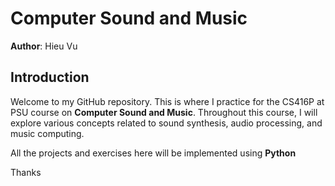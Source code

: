 # Computer Sound and Music

**Author**: Hieu Vu

## Introduction
Welcome to my GitHub repository. This is where I practice for the CS416P at PSU course on **Computer Sound and Music**. Throughout this course, I will explore various concepts related to sound synthesis, audio processing, and music computing.

All the projects and exercises here will be implemented using **Python**

Thanks 
